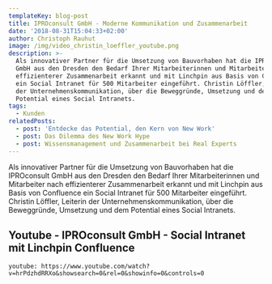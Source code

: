 ```yaml
---
templateKey: blog-post
title: IPROconsult GmbH - Moderne Kommunikation und Zusammenarbeit
date: '2018-08-31T15:04:33+02:00'
author: Christoph Rauhut
image: /img/video_christin_loeffler_youtube.png
description: >-
  Als innovativer Partner für die Umsetzung von Bauvorhaben hat die IPROconsult
  GmbH aus den Dresden den Bedarf Ihrer Mitarbeiterinnen und Mitarbeiter nach
  effizienterer Zusammenarbeit erkannt und mit Linchpin aus Basis von Confluence
  ein Social Intranet für 500 Mitarbeiter eingeführt. Christin Löffler, Leiterin
  der Unternehmenskommunikation, über die Beweggründe, Umsetzung und dem
  Potential eines Social Intranets.
tags:
  - Kunden
relatedPosts:
  - post: 'Entdecke das Potential, den Kern von New Work'
  - post: Das Dilemma des New Work Hype
  - post: Wissensmanagement und Zusammenarbeit bei Real Experts
---
```

Als innovativer Partner für die Umsetzung von Bauvorhaben hat die IPROconsult GmbH aus den Dresden den Bedarf Ihrer Mitarbeiterinnen und Mitarbeiter nach effizienterer Zusammenarbeit erkannt und mit Linchpin aus Basis von Confluence ein Social Intranet für 500 Mitarbeiter eingeführt. Christin Löffler, Leiterin der Unternehmenskommunikation, über die Beweggründe, Umsetzung und dem Potential eines Social Intranets.

## Youtube - IPROconsult GmbH - Social Intranet mit Linchpin Confluence

`youtube: https://www.youtube.com/watch?v=hrPdzhdRRXo&showsearch=0&rel=0&showinfo=0&controls=0` 
